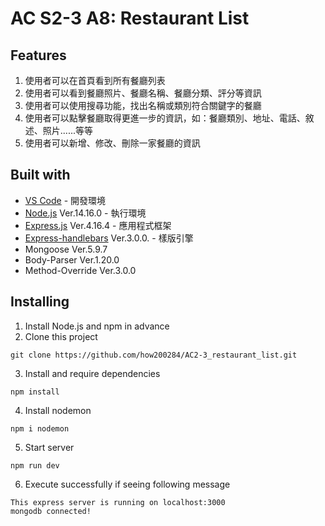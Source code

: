 # AC S2-3 A8: Restaurant List

## Features
1. 使用者可以在首頁看到所有餐廳列表
2. 使用者可以看到餐廳照片、餐廳名稱、餐廳分類、評分等資訊
3. 使用者可以使用搜尋功能，找出名稱或類別符合關鍵字的餐廳
4. 使用者可以點擊餐廳取得更進一步的資訊，如：餐廳類別、地址、電話、敘述、照片......等等
5. 使用者可以新增、修改、刪除一家餐廳的資訊

## Built with
* [VS Code](https://code.visualstudio.com/) - 開發環境
* [Node.js](https://nodejs.org/en/) Ver.14.16.0 - 執行環境
* [Express.js](https://www.npmjs.com/package/express) Ver.4.16.4 - 應用程式框架
* [Express-handlebars](https://www.npmjs.com/package/express-handlebars) Ver.3.0.0. - 樣版引擎
* Mongoose Ver.5.9.7
* Body-Parser Ver.1.20.0
* Method-Override Ver.3.0.0

## Installing
1. Install Node.js and npm in advance
2. Clone this project
```
git clone https://github.com/how200284/AC2-3_restaurant_list.git
```
3. Install and require dependencies
```
npm install
```
4. Install nodemon
```
npm i nodemon
```
5. Start server
```
npm run dev
```
6. Execute successfully if seeing following message
```
This express server is running on localhost:3000
mongodb connected!
```
